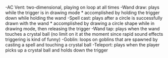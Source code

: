 -AC Vent: two-dimensional, playing on loop at all times
-Wand draw: plays while the trigger is in drawing mode
    * accomplished by holding the trigger down while holding the wand
-Spell cast: plays after a circle is successfully drawn with the wand 
    * accomplished by drawing a circle shape while in drawing mode, then releasing the trigger
-Wand tap: plays when the wand touches a crystal ball (no limit on it at the moment since rapid sound effects triggering is kind of funny)
-Goblin: loops on goblins that are spawned by casting a spell and touching a crystal ball
-Teleport: plays when the player picks up a crystal ball and holds down the trigger